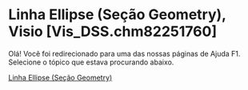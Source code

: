 
# Linha Ellipse (Seção Geometry), Visio [Vis_DSS.chm82251760]

Olá! Você foi redirecionado para uma das nossas páginas de Ajuda F1. Selecione o tópico que estava procurando abaixo.

[Linha Ellipse (Seção Geometry)](http://msdn.microsoft.com/library/183fb303-4acb-a486-7b97-f11f7ae3978f%28Office.15%29.aspx)
